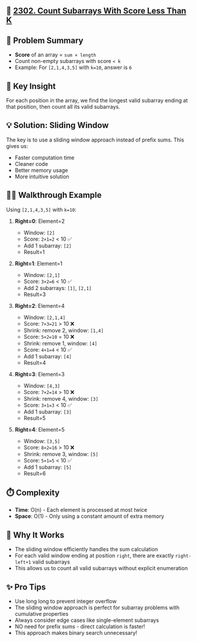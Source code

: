 ## 🌟 [2302. Count Subarrays With Score Less Than K](https://leetcode.com/problems/count-subarrays-with-score-less-than-k/?envType=daily-question&envId=2025-04-28)


## 🎯 Problem Summary
- **Score** of an array = `sum × length`
- Count non-empty subarrays with score `< k`
- Example: For `[2,1,4,3,5]` with `k=10`, answer is `6`

## 🧠 Key Insight
For each position in the array, we find the longest valid subarray ending at that position, then count all its valid subarrays.

## 💡 Solution: Sliding Window

The key is to use a sliding window approach instead of prefix sums. This gives us:
- Faster computation time
- Cleaner code
- Better memory usage
- More intuitive solution

## 🚶‍♂️ Walkthrough Example

Using `[2,1,4,3,5]` with `k=10`:

1. **Right=0**: Element=2
   - Window: `[2]`
   - Score: `2×1=2` < 10 ✅
   - Add 1 subarray: `[2]`
   - Result=1

2. **Right=1**: Element=1
   - Window: `[2,1]`
   - Score: `3×2=6` < 10 ✅
   - Add 2 subarrays: `[1]`, `[2,1]`
   - Result=3

3. **Right=2**: Element=4
   - Window: `[2,1,4]`
   - Score: `7×3=21` > 10 ❌
   - Shrink: remove 2, window: `[1,4]`
   - Score: `5×2=10` = 10 ❌
   - Shrink: remove 1, window: `[4]`
   - Score: `4×1=4` < 10 ✅
   - Add 1 subarray: `[4]`
   - Result=4

4. **Right=3**: Element=3
   - Window: `[4,3]`
   - Score: `7×2=14` > 10 ❌
   - Shrink: remove 4, window: `[3]`
   - Score: `3×1=3` < 10 ✅
   - Add 1 subarray: `[3]`
   - Result=5

5. **Right=4**: Element=5
   - Window: `[3,5]`
   - Score: `8×2=16` > 10 ❌
   - Shrink: remove 3, window: `[5]`
   - Score: `5×1=5` < 10 ✅
   - Add 1 subarray: `[5]`
   - Result=6

## ⏱️ Complexity
- **Time**: O(n) - Each element is processed at most twice
- **Space**: O(1) - Only using a constant amount of extra memory

## 💭 Why It Works
- The sliding window efficiently handles the sum calculation
- For each valid window ending at position `right`, there are exactly `right-left+1` valid subarrays
- This allows us to count all valid subarrays without explicit enumeration

## ✨ Pro Tips
- Use long long to prevent integer overflow
- The sliding window approach is perfect for subarray problems with cumulative properties
- Always consider edge cases like single-element subarrays
- NO need for prefix sums - direct calculation is faster!
- This approach makes binary search unnecessary!
